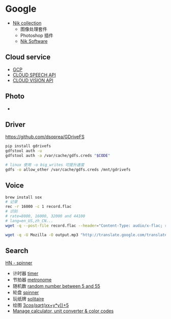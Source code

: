 # Google

* [Nik collection](https://www.google.com/nikcollection/)
  * 图像处理套件
  * Photoshop 插件
  * [Nik Software](https://en.wikipedia.org/wiki/Nik_Software)

## Cloud service
* [GCP](https://cloud.google.com/)
* [CLOUD SPEECH API](https://cloud.google.com/speech/)
* [CLOUD VISION API](https://cloud.google.com/vision/)

## Photo
* [](https://developers.google.com/picasa-web/docs/3.0/developers_guide_protocol)

## Driver
https://github.com/dsoprea/GDriveFS

```bash
pip install gdrivefs
gdfstool auth -u
gdfstool auth -a /var/cache/gdfs.creds "$CODE"

# linux 使用 -o big_writes 可提升速度
gdfs -o allow_other /var/cache/gdfs.creds /mnt/gdrivefs
```

## Voice

```bash
brew install sox
# 记录
rec -r 16000 -c 1 record.flac
# 识别
# rate=8000, 16000, 32000 and 44100
# lang=en_US,zh_CN...
wget -q --post-file record.flac --header="Content-Type: audio/x-flac; rate=16000" -O - "https://www.google.com/speech-api/v2/recognize?client=chromium&lang=en_US&key=AIzaSyAcalCzUvPmmJ7CZBFOEWx2Z1ZSn4Vs1gg"

wget -q -U Mozilla -O output.mp3 "http://translate.google.com/translate_tts?ie=UTF-8&total=1&idx=0&textlen=32&client=tw-ob&q=你好么&tl=zh_CN"

```

## Search
[HN - spinner](https://news.ycombinator.com/item?id=13476939)

* 计时器 [timer](https://www.google.com/search?q=timer)
* 节拍器 [metronome](https://www.google.com/search?q=metronome)
* 随机数 [random number between 5 and 55](https://www.google.com/search?q=random%20number%20between%205%20and%2055)
* 轮盘 [spinner](https://www.google.com/search?q=spinner)
* 玩纸牌 [solitaire](https://www.google.com/search?q=solitaire)
* 绘图 [3*cos(sqrt(x*x+y*y))+5](https://www.google.com/search?q=3*cos(sqrt(x*x%2By*y))%2B5)
* [Manage calculator, unit converter & color codes](https://support.google.com/websearch/answer/3284611)
